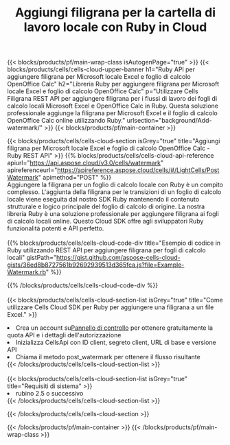 ﻿---
title:  Aggiungi filigrana per la cartella di lavoro locale con Ruby in Cloud
description:  API cloud e SDK per l'aggiunta di filigrana per Microsoft Excel e OpenOffice Calc con Ruby. Aggiunta della filigrana per i fogli di calcolo locali tramite l'SDK Cells Cloud API per Ruby.
---
{{< blocks/products/pf/main-wrap-class isAutogenPage="true" >}}
{{< blocks/products/cells/cells-cloud-upper-banner h1="Ruby API per aggiungere filigrana per Microsoft locale Excel e foglio di calcolo OpenOffice Calc" h2="Libreria Ruby per aggiungere filigrana per Microsoft locale Excel e foglio di calcolo OpenOffice Calc" p="Utilizzare Cells Filigrana REST API per aggiungere filigrana per i flussi di lavoro dei fogli di calcolo locali Microsoft Excel e OpenOffice Calc in Ruby. Questa soluzione professionale aggiunge la filigrana per Microsoft Excel e il foglio di calcolo OpenOffice Calc online utilizzando Ruby." urlsection="background/Add-watermark/" >}}
{{< blocks/products/pf/main-container >}}

{{< blocks/products/cells/cells-cloud-section isGrey="true" title="Aggiungi filigrana per Microsoft locale Excel e foglio di calcolo OpenOffice Calc - Ruby REST API" >}}
{{% blocks/products/cells/cells-cloud-api-reference apiurl="https://api.aspose.cloud/v3.0/cells/watermark" apireferenceurl="https://apireference.aspose.cloud/cells/#/LightCells/PostWatermark" apimethod="POST" %}}
<br/>
Aggiungere la filigrana per un foglio di calcolo locale con Ruby è un compito complesso. L'aggiunta della filigrana per le transizioni di un foglio di calcolo locale viene eseguita dal nostro SDK Ruby mantenendo il contenuto strutturale e logico principale del foglio di calcolo di origine. La nostra libreria Ruby è una soluzione professionale per aggiungere filigrana ai fogli di calcolo locali online. Questo Cloud SDK offre agli sviluppatori Ruby funzionalità potenti e API perfetto.
<br/>
<br/>
{{% blocks/products/cells/cells-cloud-code-div title="Esempio di codice in Ruby utilizzando REST API per aggiungere filigrana per fogli di calcolo locali" gistPath="https://gist.github.com/aspose-cells-cloud-gists/36ed8b8727561b92692939513d365fca.js?file=Example-Watermark.rb" %}}
  
{{% /blocks/products/cells/cells-cloud-code-div %}}
<br/>
<br/>
{{< blocks/products/cells/cells-cloud-section-list isGrey="true" title="Come utilizzare Cells Cloud SDK per Ruby per aggiungere una filigrana a un file Excel." >}}
<li> Crea un account su<a href="https://dashboard.aspose.cloud/">Pannello di controllo</a> per ottenere gratuitamente la quota API e i dettagli dell'autorizzazione</li>
<li>Inizializza CellsApi con ID client, segreto client, URL di base e versione API</li>
<li>Chiama il metodo post_watermark per ottenere il flusso risultante</li>
{{< /blocks/products/cells/cells-cloud-section-list >}}
<br/>
<br/>
{{< blocks/products/cells/cells-cloud-section-list isGrey="true" title="Requisiti di sistema" >}}
<li>rubino 2.5 o successivo</li>
{{< /blocks/products/cells/cells-cloud-section-list >}}

{{< /blocks/products/cells/cells-cloud-section >}}

{{< /blocks/products/pf/main-container >}}
{{< /blocks/products/pf/main-wrap-class >}}
